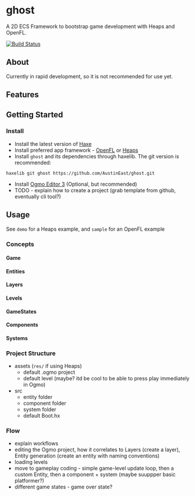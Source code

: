 # ghost
A 2D ECS Framework to bootstrap game development with Heaps and OpenFL.

[![Build Status](https://travis-ci.org/AustinEast/ghost.svg?branch=master)](https://travis-ci.org/AustinEast/ghost)

## About
Currently in rapid development, so it is not recommended for use yet.

## Features

## Getting Started
### Install
* Install the latest version of [Haxe](https://haxe.org/download/)
* Install preferred app framework - [OpenFL](https://www.openfl.org) or [Heaps](https://heaps.io)
* Install `ghost` and its dependencies through haxelib. The git version is recommended:
```
haxelib git ghost https://github.com/AustinEast/ghost.git
```
* Install [Ogmo Editor 3](https://ogmo-editor-3.github.io) (Optional, but recommended)
* TODO - explain how to create a project (grab template from github, eventually cli tool?)

## Usage
See `demo` for a Heaps example, and `sample` for an OpenFL example

### Concepts

#### Game

#### Entities

#### Layers

#### Levels

#### GameStates

#### Components

#### Systems

### Project Structure
- assets (`res/` if using Heaps)
  - default .ogmo project
  - default level (maybe? itd be cool to be able to press play immediately in Ogmo)
- src
  - entity folder
  - component folder
  - system folder
  - default Boot.hx

### Flow
- explain workflows
- editing the Ogmo project, how it correlates to Layers (create a layer), Entity generation (create an entity with naming conventions)
- loading levels
- move to gameplay coding - simple game-level update loop, then a custom Entity, then a component + system (maybe suuppper basic platformer?)
- different game states - game over state?
